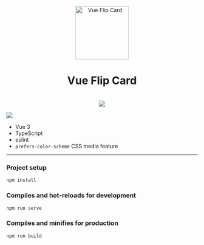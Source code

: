 <p align="center">
  <a href="https://ngseke.github.io/vue-flip-card/">
    <img src="https://i.imgur.com/3p7jPOc.png" width="140px" alt="Vue Flip Card" />
  </a>
</p>
<h1 align="center">Vue Flip Card</h1>
<p align="center">
    <br />
    <a href="https://travis-ci.com/ngseke/vue-flip-card">
        <img src="https://api.travis-ci.com/ngseke/vue-flip-card.svg?branch=dev" />
    </a>
</p>

<img src="https://i.imgur.com/PxKmQWi.png" />

- Vue 3
- TypeScript
- eslint
- `prefers-color-scheme` CSS media feature

---

### Project setup
```
npm install
```

### Compiles and hot-reloads for development
```
npm run serve
```

### Compiles and minifies for production
```
npm run build
```
